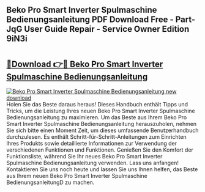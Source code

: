 ## Beko Pro Smart Inverter Spulmaschine Bedienungsanleitung PDF Download Free - Part-JqG User Guide Repair - Service Owner Edition 9iN3i

# <h2><a href="http://df1kwk.blite.top/?on=Beko+Pro+Smart+Inverter+Spulmaschine+Bedienungsanleitung">🔗Download 👉🔴 Beko Pro Smart Inverter Spulmaschine Bedienungsanleitung</a></h2>

[![Beko Pro Smart Inverter Spulmaschine Bedienungsanleitung new download](https://i.imgur.com/lujVjoI.png)](http://df1kwk.blite.top/?on=Beko+Pro+Smart+Inverter+Spulmaschine+Bedienungsanleitung)
Holen Sie das Beste daraus heraus! Dieses Handbuch enthält Tipps und Tricks, um die Leistung Ihres neuen Beko Pro Smart Inverter Spulmaschine Bedienungsanleitung zu maximieren. Um das Beste aus Ihrem Beko Pro Smart Inverter Spulmaschine Bedienungsanleitung herauszuholen, nehmen Sie sich bitte einen Moment Zeit, um dieses umfassende Benutzerhandbuch durchzulesen. Es enthält Schritt-für-Schritt-Anleitungen zum Einrichten Ihres Produkts sowie detaillierte Informationen zur Verwendung der verschiedenen Funktionen und Funktionen. Genießen Sie den Komfort der Funktionsliste, während Sie Ihr neues Beko Pro Smart Inverter Spulmaschine Bedienungsanleitung verwenden. Lass uns anfangen! Kontaktieren Sie uns noch heute und lassen Sie uns Ihnen helfen, das Beste aus Ihrem neuen Beko Pro Smart Inverter Spulmaschine BedienungsanleitungD zu machen.
